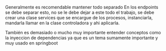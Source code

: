Generalmente es recomendable mantener todo separado
En los endpoints se debe separar  esto, no se le debe dejar a este todo el trabajo,
se debe crear una clase services que se encargue de los procesos, instanciarla, mandarla llamar 
en la clase controladora y ahi aplicarla.

También es demasiado o mucho muy importante entender conceptos como la inyeccion de dependencias
ya que es un tema sumamente importante y muy usado en springboot
